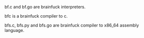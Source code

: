 bf.c and bf.go are brainfuck interpreters.

bfc is a brainfuck compiler to c.

bfs.c, bfs.py and bfs.go are brainfuck compiler to x86_64 assembly language.
